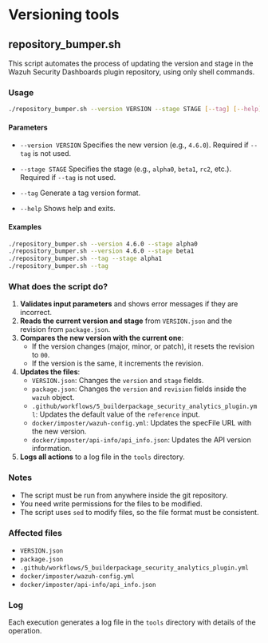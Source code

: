 # Versioning tools

## repository_bumper.sh

This script automates the process of updating the version and stage in the Wazuh Security Dashboards plugin repository, using only shell commands.

### Usage

```bash
./repository_bumper.sh --version VERSION --stage STAGE [--tag] [--help]
```

#### Parameters

- `--version VERSION`
  Specifies the new version (e.g., `4.6.0`).
  Required if `--tag` is not used.

- `--stage STAGE`
  Specifies the stage (e.g., `alpha0`, `beta1`, `rc2`, etc.).
  Required if `--tag` is not used.

- `--tag`
  Generate a tag version format.

- `--help`
  Shows help and exits.

#### Examples

```bash
./repository_bumper.sh --version 4.6.0 --stage alpha0
./repository_bumper.sh --version 4.6.0 --stage beta1
./repository_bumper.sh --tag --stage alpha1
./repository_bumper.sh --tag
```

### What does the script do?

1. **Validates input parameters** and shows error messages if they are incorrect.
2. **Reads the current version and stage** from `VERSION.json` and the revision from `package.json`.
3. **Compares the new version with the current one**:
   - If the version changes (major, minor, or patch), it resets the revision to `00`.
   - If the version is the same, it increments the revision.
4. **Updates the files**:
   - `VERSION.json`: Changes the `version` and `stage` fields.
   - `package.json`: Changes the `version` and `revision` fields inside the `wazuh` object.
   - `.github/workflows/5_builderpackage_security_analytics_plugin.yml`: Updates the default value of the `reference` input.
   - `docker/imposter/wazuh-config.yml`: Updates the specFile URL with the new version.
   - `docker/imposter/api-info/api_info.json`: Updates the API version information.
5. **Logs all actions** to a log file in the `tools` directory.

### Notes

- The script must be run from anywhere inside the git repository.
- You need write permissions for the files to be modified.
- The script uses `sed` to modify files, so the file format must be consistent.

### Affected files

- `VERSION.json`
- `package.json`
- `.github/workflows/5_builderpackage_security_analytics_plugin.yml`
- `docker/imposter/wazuh-config.yml`
- `docker/imposter/api-info/api_info.json`

### Log

Each execution generates a log file in the `tools` directory with details of the operation.

